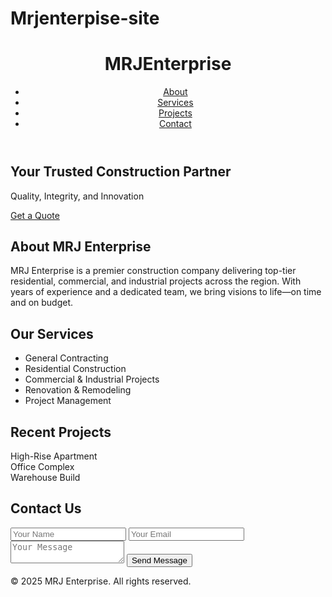 # Mrjenterpise-site
<!DOCTYPE html>
<html lang="en">
<head>
  <meta charset="UTF-8" />
  <meta name="viewport" content="width=device-width, initial-scale=1.0"/>
  <title>MRJ Enterprise | Construction Experts</title>
  <link rel="stylesheet" href="style.css"/>
</head>
<body>
  <header>
    <div class="container">
      <h1 class="logo">MRJ<span>Enterprise</span></h1>
      <nav>
        <ul>
          <li><a href="#about">About</a></li>
          <li><a href="#services">Services</a></li>
          <li><a href="#projects">Projects</a></li>
          <li><a href="#contact">Contact</a></li>
        </ul>
      </nav>
    </div>
  </header>

  <section class="hero">
    <div class="container">
      <h2>Your Trusted Construction Partner</h2>
      <p>Quality, Integrity, and Innovation</p>
      <a href="#contact" class="btn">Get a Quote</a>
    </div>
  </section>

  <section id="about" class="about">
    <div class="container">
      <h2>About MRJ Enterprise</h2>
      <p>MRJ Enterprise is a premier construction company delivering top-tier residential, commercial, and industrial projects across the region. With years of experience and a dedicated team, we bring visions to life—on time and on budget.</p>
    </div>
  </section>

  <section id="services" class="services">
    <div class="container">
      <h2>Our Services</h2>
      <ul>
        <li>General Contracting</li>
        <li>Residential Construction</li>
        <li>Commercial & Industrial Projects</li>
        <li>Renovation & Remodeling</li>
        <li>Project Management</li>
      </ul>
    </div>
  </section>

  <section id="projects" class="projects">
    <div class="container">
      <h2>Recent Projects</h2>
      <div class="project-gallery">
        <div class="project">High-Rise Apartment</div>
        <div class="project">Office Complex</div>
        <div class="project">Warehouse Build</div>
      </div>
    </div>
  </section>

  <section id="contact" class="contact">
    <div class="container">
      <h2>Contact Us</h2>
      <form>
        <input type="text" placeholder="Your Name" required/>
        <input type="email" placeholder="Your Email" required/>
        <textarea placeholder="Your Message" required></textarea>
        <button type="submit">Send Message</button>
      </form>
    </div>
  </section>

  <footer>
    <div class="container">
      <p>&copy; 2025 MRJ Enterprise. All rights reserved.</p>
    </div>
  </footer>
</body>
</html>
